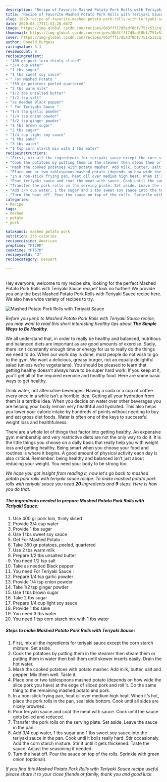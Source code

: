 ```yaml
---
description: "Recipe of Favorite Mashed Potato Pork Rolls with Teriyaki Sauce"
title: "Recipe of Favorite Mashed Potato Pork Rolls with Teriyaki Sauce"
slug: 1820-recipe-of-favorite-mashed-potato-pork-rolls-with-teriyaki-sauce
date: 2020-08-17T11:52:28.607Z
image: https://img-global.cpcdn.com/recipes/0b3fff17d5adf8bf/751x532cq70/mashed-potato-pork-rolls-with-teriyaki-sauce-recipe-main-photo.jpg
thumbnail: https://img-global.cpcdn.com/recipes/0b3fff17d5adf8bf/751x532cq70/mashed-potato-pork-rolls-with-teriyaki-sauce-recipe-main-photo.jpg
cover: https://img-global.cpcdn.com/recipes/0b3fff17d5adf8bf/751x532cq70/mashed-potato-pork-rolls-with-teriyaki-sauce-recipe-main-photo.jpg
author: Donald Burgess
ratingvalue: 3.1
reviewcount: 9
recipeingredient:
- "400 gr pork loin thinly sliced"
- "3/4 cup water"
- "1 tbs sugar"
- "1 tbs sweet soy sauce"
- " For Mashed Potato "
- "350 gr potatoes peeled quartered"
- "2 tbs warm milk"
- "1/2 tbs unsalted butter"
- "1/2 tsp salt"
- "as needed Black pepper"
- " For Teriyaki Sauce "
- "1/4 tsp garlic powder"
- "1/4 tsp onion powder"
- "1/2 tsp ginger powder"
- "1 tbs brown sugar"
- "2 tbs sugar"
- "1/4 cup light soy sauce"
- "1 tbs sake"
- "3 tbs water"
- "1 tsp corn starch mix with 1 tbs water"
recipeinstructions:
- "First, mix all the ingredients for teriyaki sauce except the corn starch mixture. Set aside."
- "Cook the potatoes by putting them in the steamer then steam them or putting them in water then boil them until skewer inserts easily. Drain the hot water."
- "Mash the cooked potatoes with potato masher. Add milk, butter, salt and pepper. Mix them well. Taste it."
- "Place one or two tablespoons mashed potato (depends on how wide the slice pork you have) at the edge of sliced pork and roll it. Do the same thing to the remaining mashed potato and pork."
- "In a non-stick frying pan, heat oil over medium high heat. When it’s hot, place the pork rolls in the pan, seal side bottom. Cook until all sides are nicely browned."
- "Pour teriyaki sauce and coat the meat with sauce. Cook until the sauce gets boiled and reduced."
- "Transfer the pork rolls on the serving plate. Set aside. Leave the sauce in the pan."
- "Add 3/4 cup water, 1 tbs sugar and 1 tbs sweet soy sauce into the teriyaki sauce in the pan. Cook until it boils really hard. Stir occasionaly. Add the corn starch mixture. Stir it until it gets thickened. Taste the sauce. Adjust the seasoning if needed."
- "Turn the heat off. Pour the sauce on top of the rolls. Sprinkle with green onion (optional)."
categories:
- Recipe
tags:
- mashed
- potato
- pork

katakunci: mashed potato pork 
nutrition: 255 calories
recipecuisine: American
preptime: "PT29M"
cooktime: "PT57M"
recipeyield: "3"
recipecategory: Dessert

---
```

<br>
Hey everyone, welcome to my recipe site, looking for the perfect Mashed Potato Pork Rolls with Teriyaki Sauce recipe? look no further! We provide you only the best Mashed Potato Pork Rolls with Teriyaki Sauce recipe here. We also have wide variety of recipes to try.
<br>


![Mashed Potato Pork Rolls with Teriyaki Sauce](https://img-global.cpcdn.com/recipes/0b3fff17d5adf8bf/751x532cq70/mashed-potato-pork-rolls-with-teriyaki-sauce-recipe-main-photo.jpg)

<i>Before you jump to Mashed Potato Pork Rolls with Teriyaki Sauce recipe, you may want to read this short interesting healthy tips about <strong>The Simple Ways to Be Healthy</strong>.</i>

We all understand that, in order to really be healthy and balanced, nutritious and balanced diets are important as are good amounts of exercise. Sadly, there isn't constantly enough time or energy for us to really do the things we need to do. When our work day is done, most people do not wish to go to the gym. We want a delicious, greasy burger, not an equally delightful salad (unless we’re vegetarians). You should be pleased to learn that getting healthy doesn't always have to be super hard work. If you keep at it, you'll get all of the required exercise and healthy food. Here are some basic ways to get healthy.

Drink water, not alternative beverages. Having a soda or a cup of coffee every once in a while isn’t a horrible idea. Getting all your hydration from them is a terrible idea. When you decide on water over other beverages you are helping your body remain very healthful and hydrated. This also helps you lower your caloric intake by hundreds of points without needing to buy and eat gross diet foods. Water is often one of the keys to successful weight loss and healthfulness.

There are a whole lot of things that factor into getting healthy. An expensive gym membership and very restrictive diets are not the only way to do it. It is the little things you choose on a daily basis that really help you with weight loss and getting healthy. Being smart when you choose your food and routines is where it begins. A good amount of physical activity each day is also critical. Remember: being healthy and balanced isn’t just about reducing your weight. You need your body to be strong too. 


<i>We hope you got insight from reading it, now let's go back to mashed potato pork rolls with teriyaki sauce recipe. To make mashed potato pork rolls with teriyaki sauce you need <strong>20</strong> ingredients and <strong>9</strong> steps. Here is how you do that.
</i>

##### The ingredients needed to prepare Mashed Potato Pork Rolls with Teriyaki Sauce:

1. Use 400 gr pork loin, thinly sliced
1. Provide 3/4 cup water
1. Provide 1 tbs sugar
1. Use 1 tbs sweet soy sauce
1. Get  For Mashed Potato :
1. Take 350 gr potatoes, peeled, quartered
1. Use 2 tbs warm milk
1. Prepare 1/2 tbs unsalted butter
1. You need 1/2 tsp salt
1. Take as needed Black pepper
1. You need  For Teriyaki Sauce :
1. Prepare 1/4 tsp garlic powder
1. Provide 1/4 tsp onion powder
1. Take 1/2 tsp ginger powder
1. Use 1 tbs brown sugar
1. Take 2 tbs sugar
1. Prepare 1/4 cup light soy sauce
1. Provide 1 tbs sake
1. You need 3 tbs water
1. You need 1 tsp corn starch mix with 1 tbs water


##### Steps to make Mashed Potato Pork Rolls with Teriyaki Sauce:

1. First, mix all the ingredients for teriyaki sauce except the corn starch mixture. Set aside.
1. Cook the potatoes by putting them in the steamer then steam them or putting them in water then boil them until skewer inserts easily. Drain the hot water.
1. Mash the cooked potatoes with potato masher. Add milk, butter, salt and pepper. Mix them well. Taste it.
1. Place one or two tablespoons mashed potato (depends on how wide the slice pork you have) at the edge of sliced pork and roll it. Do the same thing to the remaining mashed potato and pork.
1. In a non-stick frying pan, heat oil over medium high heat. When it’s hot, place the pork rolls in the pan, seal side bottom. Cook until all sides are nicely browned.
1. Pour teriyaki sauce and coat the meat with sauce. Cook until the sauce gets boiled and reduced.
1. Transfer the pork rolls on the serving plate. Set aside. Leave the sauce in the pan.
1. Add 3/4 cup water, 1 tbs sugar and 1 tbs sweet soy sauce into the teriyaki sauce in the pan. Cook until it boils really hard. Stir occasionaly. Add the corn starch mixture. Stir it until it gets thickened. Taste the sauce. Adjust the seasoning if needed.
1. Turn the heat off. Pour the sauce on top of the rolls. Sprinkle with green onion (optional).


<i>If you find this Mashed Potato Pork Rolls with Teriyaki Sauce recipe useful please share it to your close friends or family, thank you and good luck.</i>

